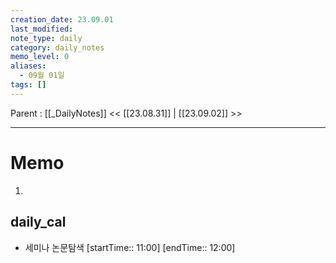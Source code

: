 ```yaml
---
creation_date: 23.09.01
last_modified: 
note_type: daily
category: daily_notes
memo_level: 0
aliases:
  - 09월 01일
tags: []
---
```

Parent : [[_DailyNotes]]
<< [[23.08.31]] | [[23.09.02]] >>

---
# Memo

1.  

## daily_cal
-  세미나 논문탐색 [startTime:: 11:00]  [endTime:: 12:00]

